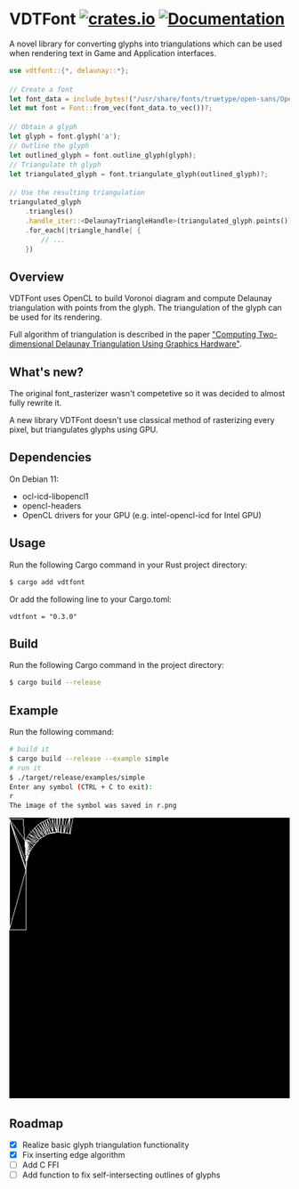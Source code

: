 VDTFont
[![crates.io](https://img.shields.io/crates/v/vdtfont.svg)](https://crates.io/crates/vdtfont)
[![Documentation](https://docs.rs/vdtfont/badge.svg)](https://docs.rs/vdtfont)
==============
A novel library for converting glyphs into triangulations which can be used when rendering text
in Game and Application interfaces.

```rust
use vdtfont::{*, delaunay::*};

// Create a font
let font_data = include_bytes!("/usr/share/fonts/truetype/open-sans/OpenSans-Regular.ttf");
let mut font = Font::from_vec(font_data.to_vec())?;

// Obtain a glyph
let glyph = font.glyph('a');
// Outline the glyph
let outlined_glyph = font.outline_glyph(glyph);
// Triangulate th glyph
let triangulated_glyph = font.triangulate_glyph(outlined_glyph)?;

// Use the resulting triangulation
triangulated_glyph
    .triangles()
    .handle_iter::<DelaunayTriangleHandle>(triangulated_glyph.points())
    .for_each(|triangle_handle| {
        // ...
    })
```

## Overview

VDTFont uses OpenCL to build Voronoi diagram and compute Delaunay triangulation with points from the glyph. The triangulation of the glyph can be used for its rendering.

Full algorithm of triangulation is described in the paper ["Computing Two-dimensional Delaunay Triangulation Using Graphics Hardware"](https://www.comp.nus.edu.sg/%7Etants/delaunay/GPUDT.pdf).

## What's new?

The original font_rasterizer wasn't competetive so it was decided to almost fully rewrite it.

A new library VDTFont doesn't use classical method of rasterizing every pixel, but
triangulates glyphs using GPU.

## Dependencies

On Debian 11:
* ocl-icd-libopencl1
* opencl-headers
* OpenCL drivers for your GPU (e.g. intel-opencl-icd for Intel GPU)

## Usage

Run the following Cargo command in your Rust project directory:
```bash
$ cargo add vdtfont
```

Or add the following line to your Cargo.toml:
```
vdtfont = "0.3.0"
```

## Build

Run the following Cargo command in the project directory:
```bash
$ cargo build --release
```

## Example

Run the following command:

```bash
# build it
$ cargo build --release --example simple
# run it
$ ./target/release/examples/simple
Enter any symbol (CTRL + C to exit):
r
The image of the symbol was saved in r.png
```

![r.png](r.png)

## Roadmap

- [x] Realize basic glyph triangulation functionality
- [x] Fix inserting edge algorithm
- [ ] Add C FFI
- [ ] Add function to fix self-intersecting outlines of glyphs